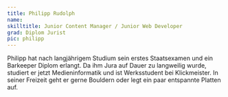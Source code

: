 ```yaml
---
title: Philipp Rudolph
name:
skilltitle: Junior Content Manager / Junior Web Developer
grad: Diplom Jurist
pic: philipp
---
```


Philipp hat nach langjährigem Studium sein erstes Staatsexamen und ein Barkeeper Diplom erlangt. Da ihm Jura auf Dauer zu langweilig wurde, studiert er jetzt Medieninformatik und ist Werksstudent bei Klickmeister. In seiner Freizeit geht er gerne Bouldern oder legt ein paar entspannte Platten auf.
